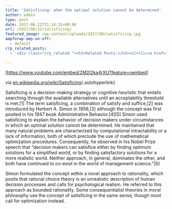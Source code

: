 ```yaml
---
title: 'Satisficing: when the optimal solution cannot be determined'
author: admin
type: post
date: 2017-06-22T21:14:31+00:00
url: /2017/06/22/satisficing/
featured_image: /wp-content/uploads/2017/06/satisficing.jpg
ampforwp-amp-on-off:
  - default
crp_related_posts:
  - '<div class="crp_related "><h3>Related Posts:</h3><ul><li><a href="https://scdhub.org/2017/12/25/wastewater-treatment-and-biosolids-management/"    ><img src="https://scdhub.org/wp-content/uploads/2017/12/wastewater-treatment-and-biosoli-150x150.jpg" alt="Wastewater treatment and Biosolids management" title="Wastewater treatment and Biosolids management" width="150" height="150" class="crp_thumb crp_featured" /><span class="crp_title">Wastewater treatment and Biosolids management</span></a></li><li><a href="https://scdhub.org/2018/01/06/household-and-neighborhood-sanitation-infrastructures-excreta-wastewater-disposal-in-developing-countries/"    ><img src="https://scdhub.org/wp-content/plugins/contextual-related-posts/default.png" alt="Household and neighborhood Sanitation Infrastructures: Excreta, wastewater disposal in developing countries" title="Household and neighborhood Sanitation Infrastructures: Excreta, wastewater disposal in developing countries" width="150" height="150" class="crp_thumb crp_default" /><span class="crp_title">Household and neighborhood Sanitation&hellip;</span></a></li><li><a href="https://scdhub.org/2017/06/11/masanobu-fukuoka-how-to-make-clay-seed-balls/"    ><img src="https://scdhub.org/wp-content/uploads/2017/06/Screen-Shot-2017-06-10-at-8.22.36-PM-150x150.png" alt="Masanobu Fukuoka How to Make Clay Seed Balls" title="Masanobu Fukuoka How to Make Clay Seed Balls" width="150" height="150" class="crp_thumb crp_featured" /><span class="crp_title">Masanobu Fukuoka How to Make Clay Seed Balls</span></a></li><li><a href="https://scdhub.org/2017/06/11/lead-contamination-beyond-flint-drinking-water-and-childrens-health/"    ><img src="https://scdhub.org/wp-content/uploads/2017/06/Screen-Shot-2017-06-10-at-10.17.39-PM-150x150.png" alt="Lead Contamination Beyond Flint: Drinking Water and Children&#8217;s Health" title="Lead Contamination Beyond Flint: Drinking Water and Children&#8217;s Health" width="150" height="150" class="crp_thumb crp_featured" /><span class="crp_title">Lead Contamination Beyond Flint: Drinking Water and&hellip;</span></a></li><li><a href="https://scdhub.org/2017/11/23/untreated-drinking-water-related-health-effects/"    ><img src="https://scdhub.org/wp-content/plugins/contextual-related-posts/default.png" alt="Health effects of untreated drinking water" title="Health effects of untreated drinking water" width="150" height="150" class="crp_thumb crp_default" /><span class="crp_title">Health effects of untreated drinking water</span></a></li><li><a href="https://scdhub.org/2018/01/06/sanitation-in-emergencies/"    ><img src="https://scdhub.org/wp-content/plugins/contextual-related-posts/default.png" alt="Sanitation in Emergencies" title="Sanitation in Emergencies" width="150" height="150" class="crp_thumb crp_default" /><span class="crp_title">Sanitation in Emergencies</span></a></li></ul><div class="crp_clear"></div></div>'

---
```

[https://www.youtube.com/embed/2M2I2ka4rXU?feature=oembed]

via [en.wikipedia.org/wiki/Satisficing][1]{.autohyperlink}

Satisficing is a decision-making strategy or cognitive heuristic that entails searching through the available alternatives until an acceptability threshold is met.\[1] The term satisficing, a combination of satisfy and suffice,[2] was introduced by Herbert A. Simon in 1956,[3] although the concept was first posited in his 1947 book Administrative Behavior.[4\]\[5\] Simon used satisficing to explain the behavior of decision makers under circumstances in which an optimal solution cannot be determined. He maintained that many natural problems are characterized by computational intractability or a lack of information, both of which preclude the use of mathematical optimization procedures. Consequently, he observed in his Nobel Prize speech that &#8220;decision makers can satisfice either by finding optimum solutions for a simplified world, or by finding satisfactory solutions for a more realistic world. Neither approach, in general, dominates the other, and both have continued to co-exist in the world of management science.&#8221;[6] 

Simon formulated the concept within a novel approach to rationality, which posits that rational choice theory is an unrealistic description of human decision processes and calls for psychological realism. He referred to this approach as bounded rationality. Some consequentialist theories in moral philosophy use the concept of satisficing in the same sense, though most call for optimization instead.

 [1]: https://en.wikipedia.org/wiki/Satisficing